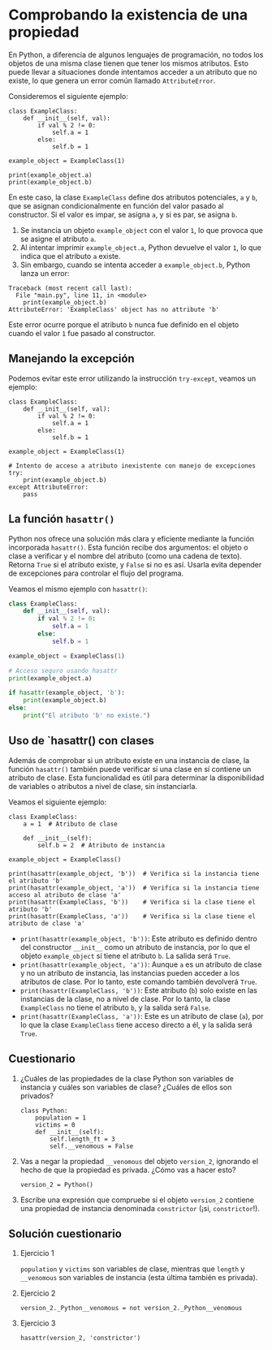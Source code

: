 # Comprobando la existencia de una propiedad

En Python, a diferencia de algunos lenguajes de programación, no todos los objetos de una misma clase tienen que tener los mismos atributos. Esto puede llevar a situaciones donde intentamos acceder a un atributo que no existe, lo que genera un error común llamado `AttributeError`.

Consideremos el siguiente ejemplo:

```
class ExampleClass:
    def __init__(self, val):
        if val % 2 != 0:
            self.a = 1
        else:
            self.b = 1

example_object = ExampleClass(1)

print(example_object.a)
print(example_object.b)
```

En este caso, la clase `ExampleClass` define dos atributos potenciales, `a` y `b`, que se asignan condicionalmente en función del valor pasado al constructor. Si el valor es impar, se asigna `a`, y si es par, se asigna `b`.

1. Se instancia un objeto `example_object` con el valor `1`, lo que provoca que se asigne el atributo `a`.
2. Al intentar imprimir `example_object.a`, Python devuelve el valor `1`, lo que indica que el atributo `a` existe.
3. Sin embargo, cuando se intenta acceder a `example_object.b`, Python lanza un error: 

```
Traceback (most recent call last):
  File "main.py", line 11, in <module>
    print(example_object.b)
AttributeError: 'ExampleClass' object has no attribute 'b'
```

Este error ocurre porque el atributo `b` nunca fue definido en el objeto cuando el valor `1` fue pasado al constructor.

## Manejando la excepción

Podemos evitar este error utilizando la instrucción `try-except`, veamos un ejemplo:

```
class ExampleClass:
    def __init__(self, val):
        if val % 2 != 0:
            self.a = 1
        else:
            self.b = 1

example_object = ExampleClass(1)

# Intento de acceso a atributo inexistente con manejo de excepciones
try:
    print(example_object.b)
except AttributeError:
    pass
```
## La función `hasattr()`

Python nos ofrece una solución más clara y eficiente mediante la función incorporada `hasattr()`. Esta función recibe dos argumentos: el objeto o clase a verificar y el nombre del atributo (como una cadena de texto). Retorna `True` si el atributo existe, y `False` si no es así. Usarla evita depender de excepciones para controlar el flujo del programa.

Veamos el mismo ejemplo con `hasattr()`:

```python
class ExampleClass:
    def __init__(self, val):
        if val % 2 != 0:
            self.a = 1
        else:
            self.b = 1

example_object = ExampleClass(1)

# Acceso seguro usando hasattr
print(example_object.a)

if hasattr(example_object, 'b'):
    print(example_object.b)
else:
    print("El atributo 'b' no existe.")
```

## Uso de `hasattr() con clases

Además de comprobar si un atributo existe en una instancia de clase, la función `hasattr()` también puede verificar si una clase en sí contiene un atributo de clase. Esta funcionalidad es útil para determinar la disponibilidad de variables o atributos a nivel de clase, sin instanciarla.

Veamos el siguiente ejemplo:

```
class ExampleClass:
    a = 1  # Atributo de clase

    def __init__(self):
        self.b = 2  # Atributo de instancia

example_object = ExampleClass()

print(hasattr(example_object, 'b'))  # Verifica si la instancia tiene el atributo 'b'
print(hasattr(example_object, 'a'))  # Verifica si la instancia tiene acceso al atributo de clase 'a'
print(hasattr(ExampleClass, 'b'))    # Verifica si la clase tiene el atributo 'b'
print(hasattr(ExampleClass, 'a'))    # Verifica si la clase tiene el atributo de clase 'a'
```

* `print(hasattr(example_object, 'b'))`: Este atributo es definido dentro del constructor `__init__` como un atributo de instancia, por lo que el objeto `example_object` sí tiene el atributo `b`. La salida será `True`.
* `print(hasattr(example_object, 'a'))`: Aunque `a` es un atributo de clase y no un atributo de instancia, las instancias pueden acceder a los atributos de clase. Por lo tanto, este comando también devolverá `True`.
* `print(hasattr(ExampleClass, 'b'))`: Este atributo (`b`) solo existe en las instancias de la clase, no a nivel de clase. Por lo tanto, la clase `ExampleClass` no tiene el atributo `b`, y la salida será `False`.
* `print(hasattr(ExampleClass, 'a'))`: Este es un atributo de clase (`a`), por lo que la clase `ExampleClass` tiene acceso directo a él, y la salida será `True`.

## Cuestionario

1. ¿Cuáles de las propiedades de la clase Python son variables de instancia y cuáles son variables de clase? ¿Cuáles de ellos son privados?
    ```
    class Python:
        population = 1
        victims = 0
        def __init__(self):
            self.length_ft = 3
            self.__venomous = False
    ```

2. Vas a negar la propiedad `__venomous` del objeto `version_2`, ignorando el hecho de que la propiedad es privada. ¿Cómo vas a hacer esto?
    ```
    version_2 = Python()
    ```
3. Escribe una expresión que compruebe si el objeto `version_2` contiene una propiedad de instancia denominada `constrictor` (¡si, `constrictor`!).

## Solución cuestionario

1. Ejercicio 1

    `population` y `victims` son variables de clase, mientras que `length` y `__venomous` son variables de instancia (esta última también es privada).

2. Ejercicio 2

    `version_2._Python__venomous = not version_2._Python__venomous`

3. Ejercicio 3

    `hasattr(version_2, 'constrictor')`